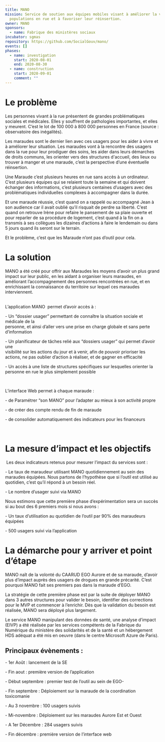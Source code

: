 ```yaml
---
title: MANO
mission: Service de soutien aux équipes mobiles visant à améliorer la vie des
  populations en rue et à favoriser leur réinsertion.
owner: MANO
sponsors:
  - name: Fabrique des ministères sociaux
incubator: sgmas
repository: https://github.com/SocialGouv/mano/
events: []
phases:
  - name: investigation
    start: 2020-08-01
    end: 2020-08-30
  - name: construction
    start: 2020-09-01
    comment: ""
---
```

# **Le problème**

Les personnes vivant à la rue présentent de grandes problématiques sociales et médicales. Elles y souffrent de pathologies importantes, et elles y meurent. C’est le lot de 100 000 à 800 000 personnes en France (source : observatoire des inégalités).

Les maraudes sont le dernier lien avec ces usagers pour les aider à vivre et à améliorer leur situation. Les maraudes vont à la rencontre des usagers dans la rue pour leur prodiguer des soins, les aider dans leurs démarches de droits communs, les orienter vers des structures d'accueil, des lieux ou trouver à manger et une maraude, c’est la perspective d’une éventuelle réinsertion.

Une Maraude c’est plusieurs heures en rue sans accès à un ordinateur. C’est plusieurs équipes qui se relaient toute la semaine et qui doivent échanger des informations, c’est plusieurs centaines d’usagers avec des problématiques individuelles complexes à accompagner dans la durée.

Et une maraude réussie, c’est quand on a rappelé ou accompagné Jean à son audience car il avait oublié qu’il risquait de perdre sa liberté. C’est quand on retrouve Irène pour refaire le pansement de sa plaie ouverte et pour reparler de sa procédure de logement, c’est quand à la fin on a transmis à ses collègues les dizaines d’actions à faire le lendemain ou dans 5 jours quand ils seront sur le terrain.

Et le problème, c’est que les Maraude n’ont pas d’outil pour cela.

# **La solution**

MANO a été créé pour offrir aux Maraudes les moyens d’avoir un plus grand impact sur leur public, en les aidant à organiser leurs maraudes, en améliorant l’accompagnement des personnes rencontrées en rue, et en enrichissant la connaissance du territoire sur lequel ces maraudes interviennent.

\
L’application MANO  permet d’avoir accès à :

\- Un “dossier usager” permettant de connaître la situation sociale et médicale de la\
personne, et ainsi d’aller vers une prise en charge globale et sans perte d’information

\- Un planificateur de tâches relié aux “dossiers usager” qui permet d’avoir une\
visibilité sur les actions du jour et à venir, afin de pouvoir prioriser les actions, ne pas oublier d’action à réaliser, et de gagner en efficacité

\- Un accès à une liste de structures spécifiques sur lesquelles orienter la personne en rue le plus simplement possible

 

L’interface Web permet à chaque maraude :

\- de Paramétrer “son MANO” pour l’adapter au mieux à son activité propre

\- de créer des compte rendu de fin de maraude

\- de consolider automatiquement des indicateurs pour les financeurs

 

# **La mesure d’impact et les objectifs**

 Les deux indicateurs retenus pour mesurer l’impact du services sont :

\- Le taux de maraudeur utilisant MANO quotidiennement au sein des maraudes équipées. Nous partons de l’hypothèse que si l’outil est utilisé au quotidien, c’est qu’il répond à un besoin réel.

\- Le nombre d’usager suivi via MANO

Nous estimons que cette première phase d’expérimentation sera un succès si au bout des 6 premiers mois si nous avons :

\- Un taux d’utilisation au quotidien de l’outil par 90% des maraudeurs équipées

\- 500 usagers suivi via l’application

# **La démarche pour y arriver et point d’étape**

MANO naît de la volonté du CAARUD EGO Aurore et de sa maraude, d’avoir plus d’impact auprès des usagers de drogues en grande précarité. C’est pourquoi MANO fait ses premiers pas dans la maraude d’EGO.

La stratégie de cette première phase est par la suite de déployer MANO dans 3 autres structures pour valider le besoin, identifier des corrections pour le MVP et commencer à l’enrichir. Dès que la validation du besoin est réalisée, MANO sera déployé plus largement.

Le service MANO manipulant des données de santé, une analyse d’impact (EIVP) a été réalisée par les services compétents de la Fabrique du Numérique du ministère des solidarités et de la santé et un hébergement HDS adéquat a été mis en oeuvre (dans le centre Microsoft Azure de Paris).



## Principaux évènements :

\- 1er Août : lancement de la SE

\- Fin aout : première version de l’application

\- Début septembre : premier test de l’outil au sein de EGO-

\- Fin septembre : Déploiement sur la maraude de la coordination toxicomanie

\- Au 3 novembre : 100 usagers suivis

\- Mi-novembre : Déploiement sur les maraudes Aurore Est et Ouest

\- A 1er Décembre : 284 usagers suivis

\- Fin décembre : première version de l’interface web